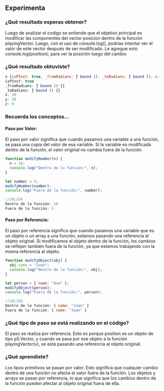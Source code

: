 ## Experimenta
### ¿Qué resultado esperas obtener?
Luego de analizar el codigo se entiende que el objetivo principal es modificar las componentes del vector posicion 
dentro de la función playingVector. Luego, con el uso de console.log(), podrías intentar ver el valor de este vector después de ser modificado. Le agregue esto 
console.log(position); para ver la posición luego del cambio

### ¿Qué resultado obtuviste? 
``` js
n {isPInst: true, _fromRadians: ƒ bound (), _toRadians: ƒ bound (), x: 20, y: 30…}
isPInst: true
_fromRadians: ƒ bound () {}
_toRadians: ƒ bound () {}
x: 20
y: 30
z: 0
```
### Recuerda los conceptos...
#### Paso por Valor:
El paso por valor significa que cuando pasamos una variable a una función, se pasa una copia del valor de esa variable. Si la variable es modificada dentro de la función, el valor original no cambia fuera de la función.
``` js
function modifyNumber(n) {
  n = 10; 
  console.log("Dentro de la función:", n);
}

let number = 5;
modifyNumber(number);
console.log("Fuera de la función:", number);  

//SALIDA
Dentro de la función: 10
Fuera de la función: 5
```
#### Paso por Referencia:
El paso por referencia significa que cuando pasamos una variable que es un objeto o un array a una función, estamos pasando una referencia al objeto original.
 Si modificamos el objeto dentro de la función, los cambios se reflejan también fuera de la función, ya que estamos trabajando con la misma referencia al objeto.
``` js
function modifyObject(obj) {
  obj.name = "Juan";  
  console.log("Dentro de la función:", obj);
}

let person = { name: "Ana" };
modifyObject(person);
console.log("Fuera de la función:", person);  

//SALIDA
Dentro de la función: { name: "Juan" }
Fuera de la función: { name: "Juan" }

```

### ¿Qué tipo de paso se está realizando en el código?
El paso se realiza por referencia. Esto es porque position es un objeto de tipo p5.Vector, y cuando se pasa por ese objeto a la función playingVector(v), se está pasando una referencia al objeto original.

### ¿Qué aprendiste?
Los tipos primitivos se pasan por valor. Esto significa que cualquier cambio dentro de una función no afecta el valor fuera de la función.
Los objetos y arrays se pasan por referencia, lo que significa que los cambios dentro de la función pueden afectar al objeto original fuera de ella.
